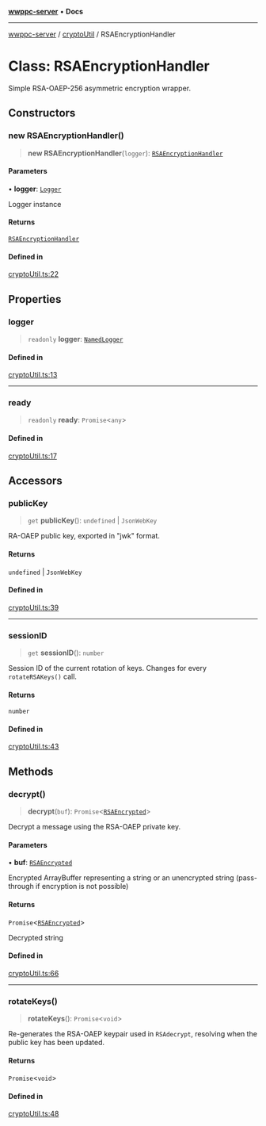 [**wwppc-server**](../../README.md) • **Docs**

***

[wwppc-server](../../modules.md) / [cryptoUtil](../README.md) / RSAEncryptionHandler

# Class: RSAEncryptionHandler

Simple RSA-OAEP-256 asymmetric encryption wrapper.

## Constructors

### new RSAEncryptionHandler()

> **new RSAEncryptionHandler**(`logger`): [`RSAEncryptionHandler`](RSAEncryptionHandler.md)

#### Parameters

• **logger**: [`Logger`](../../log/interfaces/Logger.md)

Logger instance

#### Returns

[`RSAEncryptionHandler`](RSAEncryptionHandler.md)

#### Defined in

[cryptoUtil.ts:22](https://github.com/WWPPC/WWPPC-server/blob/ed9c7da6b6decb294863e396def82e9a8d81b105/src/cryptoUtil.ts#L22)

## Properties

### logger

> `readonly` **logger**: [`NamedLogger`](../../log/classes/NamedLogger.md)

#### Defined in

[cryptoUtil.ts:13](https://github.com/WWPPC/WWPPC-server/blob/ed9c7da6b6decb294863e396def82e9a8d81b105/src/cryptoUtil.ts#L13)

***

### ready

> `readonly` **ready**: `Promise`\<`any`\>

#### Defined in

[cryptoUtil.ts:17](https://github.com/WWPPC/WWPPC-server/blob/ed9c7da6b6decb294863e396def82e9a8d81b105/src/cryptoUtil.ts#L17)

## Accessors

### publicKey

> `get` **publicKey**(): `undefined` \| `JsonWebKey`

RA-OAEP public key, exported in "jwk" format.

#### Returns

`undefined` \| `JsonWebKey`

#### Defined in

[cryptoUtil.ts:39](https://github.com/WWPPC/WWPPC-server/blob/ed9c7da6b6decb294863e396def82e9a8d81b105/src/cryptoUtil.ts#L39)

***

### sessionID

> `get` **sessionID**(): `number`

Session ID of the current rotation of keys. Changes for every `rotateRSAKeys()` call.

#### Returns

`number`

#### Defined in

[cryptoUtil.ts:43](https://github.com/WWPPC/WWPPC-server/blob/ed9c7da6b6decb294863e396def82e9a8d81b105/src/cryptoUtil.ts#L43)

## Methods

### decrypt()

> **decrypt**(`buf`): `Promise`\<[`RSAEncrypted`](../type-aliases/RSAEncrypted.md)\>

Decrypt a message using the RSA-OAEP private key.

#### Parameters

• **buf**: [`RSAEncrypted`](../type-aliases/RSAEncrypted.md)

Encrypted ArrayBuffer representing a string or an unencrypted string (pass-through if encryption is not possible)

#### Returns

`Promise`\<[`RSAEncrypted`](../type-aliases/RSAEncrypted.md)\>

Decrypted string

#### Defined in

[cryptoUtil.ts:66](https://github.com/WWPPC/WWPPC-server/blob/ed9c7da6b6decb294863e396def82e9a8d81b105/src/cryptoUtil.ts#L66)

***

### rotateKeys()

> **rotateKeys**(): `Promise`\<`void`\>

Re-generates the RSA-OAEP keypair used in `RSAdecrypt`, resolving when the public key has been updated.

#### Returns

`Promise`\<`void`\>

#### Defined in

[cryptoUtil.ts:48](https://github.com/WWPPC/WWPPC-server/blob/ed9c7da6b6decb294863e396def82e9a8d81b105/src/cryptoUtil.ts#L48)
